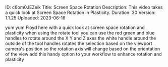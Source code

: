 ID: c6om0JEZeik
Title: Screen Space Rotation
Description: This video takes a quick look at Screen Space Rotation in Plasticity.
Duration: 30
Version: 1.1.25
Uploaded: 2023-06-16

yum yum Floyd here with a quick look at
screen space rotation and plasticity
when using the rotate tool you can use
the red green and blue handles to rotate
around the X Y and Z axes the white
handle around the outside of the tool
handles rotates the selection based on
the viewport camera's position so the
rotation axis will change based on the
orientation of the view add this handy
option to your workflow to enhance
rotation and plasticity